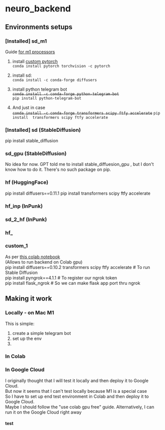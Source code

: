 # neuro_backend

## Environments setups

### [Installed] sd_m1

Guide [for m1 processors](https://huggingface.co/docs/diffusers/optimization/mps)

1) install [custom pytorch](https://pytorch.org/get-started/locally/)  
   `conda install pytorch torchvision -c pytorch`
2) install sd:   
   `conda install -c conda-forge diffusers`
3) install python telegram bot  
   ~~`conda install -c conda-forge python-telegram-bot`~~  
   `pip install python-telegram-bot`

4) And just in case  
   ~~`conda install -c conda-forge transformers scipy ftfy accelerate`~~
   `pip install  transformers scipy ftfy accelerate`

### [Installed] sd (StableDiffusion)

pip install stable_diffusion

### sd_gpu (StableDiffusion)

No idea for now. GPT told me to install stable_diffuesion_gpu
, but I don't know how to do it.
There's no such package on pip.

### hf (HuggingFace)

pip install diffusers==0.11.1
pip install transformers scipy ftfy accelerate

### hf_inp (InPunk)

### sd_2_hf (InPunk)

### hf_

### custom_1

As
per [this colab notebook](https://colab.research.google.com/drive/19r-7IaJEZHKtbW82XJwKlOu64-KRMBp5?usp=sharing#scrollTo=ZjxbGFk9moYT)    
(Allows to run backend on Colab gpu)   
pip install diffusers==0.10.2 transformers scipy ftfy accelerate # To run Stable Diffusion   
pip install pyngrok==4.1.1 # To register our ngrok token  
pip install flask_ngrok # So we can make flask app port thru ngrok

## Making it work

### Locally - on Mac M1

This is simple:

1) create a simple telegram bot
2) set up the env
3)

### In Colab

### In Google Cloud

I originally thought that I will test it locally and then deploy it to Google Cloud.   
But now it seems that I can't test locally because M1 is a special case   
So I have to set up end test environment in Colab and then deploy it to Google Cloud.   
Maybe I should follow the "use colab gpu free" guide.
Alternatively, I can run it on the Google Cloud right away

#### test